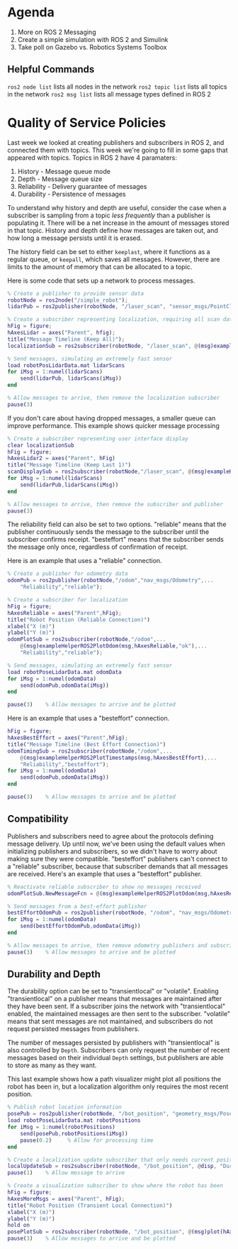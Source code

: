 # Agenda
1. More on ROS 2 Messaging
2. Create a simple simulation with ROS 2 and Simulink
3. Take poll on Gazebo vs. Robotics Systems Toolbox

## Helpful Commands
`ros2 node list` lists all nodes in the network
`ros2 topic list` lists all topics in the network
`ros2 msg list` lists all message types defined in ROS 2

# Quality of Service Policies
Last week we looked at creating publishers and subscribers in ROS 2, and connected them with topics. This week we're going to fill in some gaps that appeared with topics. Topics in ROS 2 have 4 paramaters:
1. History - Message queue mode
2. Depth - Message queue size
3. Reliability - Delivery guarantee of messages
4. Durability - Persistence of messages

To understand why history and depth are useful, consider the case when a subscriber is sampling from a topic *less frequently* than a publisher is populating it. There will be a net increase in the amount of messages stored in that topic. History and depth define how messages are taken out, and how long a message persists until it is erased.

The history field can be set to either `keeplast`, where it functions as a regular queue, or `keepall`, which saves all messages. However, there are limits to the amount of memory that can be allocated to a topic.

Here is some code that sets up a network to process messages.

```MATLAB
% Create a publisher to provide sensor data
robotNode = ros2node("/simple_robot");
lidarPub = ros2publisher(robotNode, "/laser_scan", "sensor_msgs/PointCloud2", "History", "keeplast", "Depth", 20);

% Create a subscriber representing localization, requiring all scan data
hFig = figure;
hAxesLidar = axes("Parent", hfig);
title("Message Timeline (Keep All)");
localizationSub = ros2subscriber(robotNode, "/laser_scan", @(msg)exampleHelperROS2PlotTimestamps(msg, hAxesLidar), "History", "keepall");

% Send messages, simulating an extremely fast sensor
load robotPosLidarData.mat lidarScans
for iMsg = 1:numel(lidarScans)
	send(lidarPub, lidarScans(iMsg))
end

% Allow messages to arrive, then remove the localization subscriber 
pause(3)
```

If you don't care about having dropped messages, a smaller queue can improve performance. This example shows quicker message processing

```MATLAB
% Create a subscriber representing user interface display
clear localizationSub
hFig = figure;
hAxesLidar2 = axes("Parent", hFig)
title("Message Timeline (Keep Last 1)")
scanDisplaySub = ros2subscriber(robotNode,"/laser_scan", @(msg)exampleHelperROS2PlotTimestamps(msg,hAxesLidar2), "History","keeplast","Depth",1);
for iMsg = 1:numel(lidarScans)
    send(lidarPub,lidarScans(iMsg))
end

% Allow messages to arrive, then remove the subscriber and publisher
pause(3)
```

The reliability field can also be set to two options. "reliable" means that the publisher continuously sends the message to the subscriber until the subscriber confirms receipt. "besteffort" means that the subscriber sends the message only once, regardless of confirmation of receipt.

Here is an example that uses a "reliable" connection.

```MATLAB
% Create a publisher for odometry data
odomPub = ros2publisher(robotNode,"/odom","nav_msgs/Odometry",...
    "Reliability","reliable");

% Create a subscriber for localization
hFig = figure;
hAxesReliable = axes("Parent",hFig);
title("Robot Position (Reliable Connection)")
xlabel("X (m)")
ylabel("Y (m)")
odomPlotSub = ros2subscriber(robotNode,"/odom",...
    @(msg)exampleHelperROS2PlotOdom(msg,hAxesReliable,"ok"),...
    "Reliability","reliable");

% Send messages, simulating an extremely fast sensor
load robotPoseLidarData.mat odomData
for iMsg = 1:numel(odomData)
    send(odomPub,odomData(iMsg))
end

pause(3)    % Allow messages to arrive and be plotted
```

Here is an example that uses a "besteffort" connection.

```MATLAB
hFig = figure;
hAxesBestEffort = axes("Parent",hFig);
title("Message Timeline (Best Effort Connection)")
odomTimingSub = ros2subscriber(robotNode,"/odom",...
    @(msg)exampleHelperROS2PlotTimestamps(msg,hAxesBestEffort),...
    "Reliability","besteffort");
for iMsg = 1:numel(odomData)
    send(odomPub,odomData(iMsg))
end

pause(3)    % Allow messages to arrive and be plotted
```

## Compatibility

Publishers and subscribers need to agree about the protocols defining message delivery. Up until now, we've been using the default values when initializing publishers and subscribers, so we didn't have to worry about making sure they were compatible. "besteffort" publishers can't connect to a "reliable" subscriber, because that subscriber demands that all messages are received. Here's an example that uses a "besteffort" publisher.

```MATLAB
% Reactivate reliable subscriber to show no messages received
odomPlotSub.NewMessageFcn = @(msg)exampleHelperROS2PlotOdom(msg,hAxesReliable,"*r");

% Send messages from a best-effort publisher
bestEffortOdomPub = ros2publisher(robotNode, "/odom", "nav_msgs/Odometry", "Reliability", "besteffort");
for iMsg = 1:numel(odomData)
    send(bestEffortOdomPub,odomData(iMsg))
end

% Allow messages to arrive, then remove odometry publishers and subscribers
pause(3)    % Allow messages to arrive and be plotted
```

## Durability and Depth

The durability option can be set to "transientlocal" or "volatile". Enabling "transientlocal" on a publisher means that messages are maintained after they have been sent. If a subscriber joins the network with "transientlocal" enabled, the maintained messages are then sent to the subscriber. "volatile" means that sent messages are not maintained, and subscribers do not request persisted messages from publishers.

The number of messages persisted by publishers with "transientlocal" is also controlled by `Depth`. Subscribers can only request the number of recent messages based on their individual `Depth` settings, but publishers are able to store as many as they want.

This last example shows how a path visualizer might plot all positions the robot has been in, but a localization algorithm only requires the most recent position.

```MATLAB
% Publish robot location information
posePub = ros2publisher(robotNode, "/bot_position", "geometry_msgs/Pose2D", "Durability", "transientlocal", "Depth",100);
load robotPoseLidarData.mat robotPositions
for iMsg = 1:numel(robotPositions)
    send(posePub,robotPositions(iMsg))
    pause(0.2)     % Allow for processing time
end

% Create a localization update subscriber that only needs current position
localUpdateSub = ros2subscriber(robotNode, "/bot_position", @disp, "Durability", "transientlocal", "Depth", 1);
pause(1)    % Allow message to arrive

% Create a visualization subscriber to show where the robot has been
hFig = figure;
hAxesMoreMsgs = axes("Parent", hFig);
title("Robot Position (Transient Local Connection)")
xlabel("X (m)")
ylabel("Y (m)")
hold on
posePlotSub = ros2subscriber(robotNode, "/bot_position", @(msg)plot(hAxesMoreMsgs,msg.x,msg.y,"ok"), "Durability", "transientlocal", "Depth", 20);
pause(3)    % Allow messages to arrive and be plotted
```
